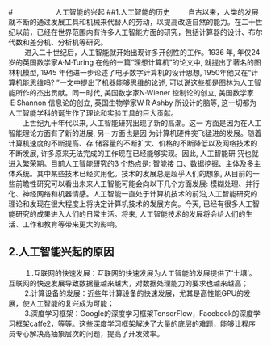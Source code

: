 #　　　　　　人工智能的兴起 
##1.人工智能的历史
　　
自古以来，人类的发展就不断的通过发展工具和机械来代替人的劳动，以提高改造自然的能力。在二十世纪以前，已经在世界范围内有许多人工智能方面的研究，包括计算器的设计、布尔代数和差分机、分析机等研究。  
　　
进入二十世纪后，人工智能就开始出现许多开创性的工作。1936 年, 年仅24 岁的英国数学家A·M·Turing 在他的一篇“理想计算机”的论文中, 就提出了著名的图林机模型, 1945 年他进一步论述了电子数字计算机的设计思想, 1950年他又在“计算机能思维吗? ”一文中提出了机器能够思维的论述, 可以说这些都是图林为人工智能所作的杰出贡献。同一时代,
美国数学家N·Wiener 控制论的创立, 美国数学家·E·Shannon
信息论的创立, 英国生物学家W·R·Ashby 所设计的脑等, 这一切都为人工智能学科的诞生作了理论和实验工具的巨大贡献。  
　　上世纪九十年代以来, 人工智能研究出现了新的高潮。这一
方面是因为在人工智能理论方面有了新的进展, 另一方面也是因
为计算机硬件突飞猛进的发展。随着计算机速度的不断提高、存
储容量的不断扩大、价格的不断降低以及网络技术的不断发展,
许多原来无法完成的工作现在已经能够实现。因此, 人工智能研
究也就进入繁荣期。目前人工智能研究的3 个热点是: 智能接
口、数据挖掘、主体及多主体系统。其中某些技术已经实用化。技术的发展总是超乎人们的想象, 从目前的一些前瞻性研究可以看出未来人工智能可能会向以下几个方面发展: 模糊处理、并行
化、神经网络和机器情感。人工智能一直处于计算机技术的前沿,人工智能研究的理论和发现在很大程度上将决定计算机技术的发展方向。今天, 已经有很多人工智能研究的成果进入人们的日常生活。将来, 人工智能技术的发展将会给人们的生活、工作和教育等带来更大的影响。

## 2.人工智能兴起的原因
　　
１.互联网的快速发展：互联网的快速发展为人工智能的发展提供了‘土壤’。互联网的快速发展导致数据量越来越大，对数据处理能力的要求也越来越高；  
　　
2.计算设备的发展：近些年计算设备的快速发展，尤其是高性能GPU的发展，使人工智能的复兴成为可能；  
　　
3.深度学习框架：Google的深度学习框架TensorFlow，Facebook的深度学习框架caffe2，等等。这些深度学习框架解决了大量的底层的难题，能够让程序员专心解决高抽象层次的问题，提高了开发效率。